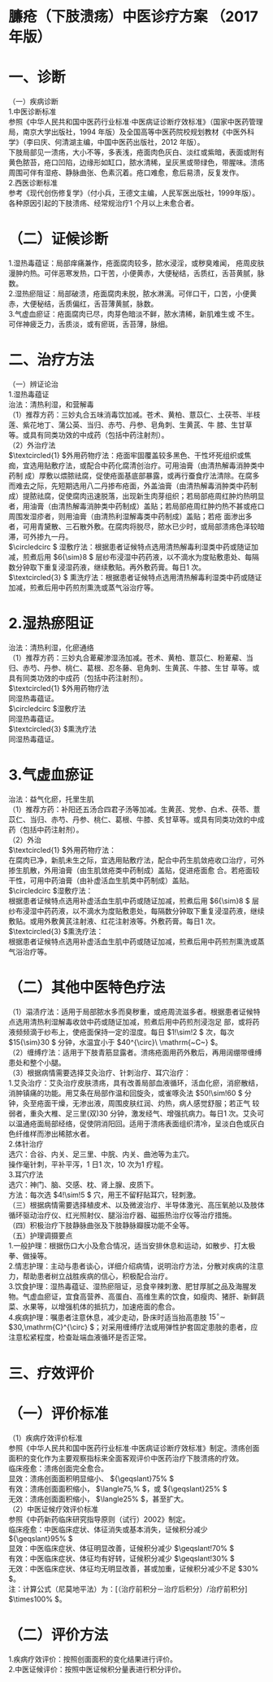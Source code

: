 # 臁疮（下肢溃疡）中医诊疗方案 （2017 年版）  
# 一、诊断  
（一）疾病诊断  
1.中医诊断标准  
参照《中华人民共和国中医药行业标准·中医病证诊断疗效标准》（国家中医药管理局，南京大学出版社，1994 年版）及全国高等中医药院校规划教材《中医外科学》（李曰庆、何清湖主编，中国中医药出版社，2012 年版）。  
下肢局部见一溃疡，大小不等，多表浅，疮面肉色灰白、淡红或紫暗，表面或附有黄色脓苔，疮口凹陷，边缘形如缸口，脓水清稀，呈灰黑或带绿色，带腥味。溃疡周围可伴有湿疮、静脉曲张、色素沉着。疮口难愈，愈后易溃，反复发作。  
2.西医诊断标准  
参考《现代创伤修复学》（付小兵，王德文主编，人民军医出版社，1999年版）。  
各种原因引起的下肢溃疡、经常规治疗1 个月以上未愈合者。  
# （二）证候诊断  
1.湿热毒蕴证：局部痒痛兼作，疮面腐肉较多，脓水浸淫，或秽臭难闻， 疮周皮肤漫肿灼热。可伴恶寒发热，口干苦，小便黄赤，大便秘结，舌质红，舌苔黄腻，脉数。  
2.湿热瘀阻证：局部破溃，疮面腐肉未脱，脓水淋漓。可伴口干，口苦，小便黄赤，大便秘结，舌质偏红，舌苔薄黄腻，脉数。  
3.气虚血瘀证：疮面腐肉已尽，肉芽色暗淡不鲜，脓水清稀，新肌难生或 不生。可伴神疲乏力，舌质淡，或有瘀斑，舌苔薄，脉细。  
# 二、治疗方法  
（一）辨证论治  
1.湿热毒蕴证  
治法：清热利湿，和营解毒  
（1）推荐方药：三妙丸合五味消毒饮加减。苍术、黄柏、薏苡仁、土茯苓、半枝莲、紫花地丁、蒲公英、当归、赤芍、丹参、皂角刺、生黄芪、牛 膝、生甘草等。或具有同类功效的中成药（包括中药注射剂）。  
（2）外治疗法  
$\textcircled{1} $外用药物疗法：疮面牢固覆盖较多黑色、干性坏死组织或焦痂，宜选用贴敷疗法，或配合中药化腐清创治疗。可用油膏（由清热解毒消肿类中药制 成）厚敷以煨脓祛腐，促使疮面基底部暴露，或再行蚕食疗法清除。在腐多而难去之际，先短期选用八二丹掺布疮面，外盖油膏（由清热解毒消肿类中药制成）提脓祛腐，促使腐肉迅速脱落，出现新生肉芽组织；若局部疮周红肿灼热明显者，用油膏（由清热解毒消肿类中药制成）盖贴；若局部疮周红肿灼热不甚或疮口周围发湿疹者，则用油膏（由清热利湿解毒类中药制成）盖贴；若疮 面渗出多者，可用青黛散、三石散外敷。在腐肉将脱尽，脓水已少时，或局部溃疡色泽较暗滞，可外掺九一丹。  
$\circledcirc $ 湿敷疗法：根据患者证候特点选用清热解毒利湿类中药或随证加减，煎煮后用 $6{\sim}8 $ 层纱布浸湿中药药液，以不滴水为度贴敷患处、每隔数分钟取下重复浸湿药液，继续敷贴。再外敷药膏。每日1 次。  
$\textcircled{3} $ 熏洗疗法：根据患者证候特点选用清热解毒利湿类中药或随证加减，煎煮后用中药煎剂熏洗或蒸气浴治疗等。  
# 2.湿热瘀阻证  
治法：清热利湿，化瘀通络  
（1）推荐方药：三妙丸合萆薢渗湿汤加减。苍术、黄柏、薏苡仁、粉萆薢、当归、赤芍、丹参、桃仁、葛根、忍冬藤、皂角刺、生黄芪、牛膝、生甘 草等。或具有同类功效的中成药（包括中药注射剂）。  
$\textcircled{1} $外用药物疗法  
同湿热毒蕴证。  
$\circledcirc $湿敷疗法  
同湿热毒蕴证。  
$\textcircled{3} $熏洗疗法  
同湿热毒蕴证。  
# 3.气虚血瘀证  
治法：益气化瘀，托里生肌  
（1）推荐方药：补阳还五汤合四君子汤等加减。生黄芪、党参、白术、茯苓、薏苡仁、当归、赤芍、丹参、桃仁、葛根、牛膝、炙甘草等。或具有同类功效的中成药（包括中药注射剂）。  
（2）外治  
$\textcircled{1} $外用药物疗法：  
在腐肉已净，新肌未生之际，宜选用贴敷疗法，配合中药生肌敛疮收口治疗，可外掺生肌散，外用油膏（由生肌敛疮类中药制成）盖贴，促进疮面愈 合。若疮面较干性，可用中药油膏（由补虚活血生肌类中药制成）盖贴。  
$\circledcirc $湿敷疗法：  
根据患者证候特点选用补虚活血生肌中药或随证加减，煎煮后用 $6{\sim}8 $  层 纱布浸湿中药药液，以不滴水为度贴敷患处，每隔数分钟取下重复浸湿药液，继续敷贴。或用外敷黄芪注射液、红花注射液等。外敷药膏。每日1 次。  
$\textcircled{3} $熏洗疗法：  
根据患者证候特点选用补虚活血生肌中药或随证加减，煎煮后用中药煎剂熏洗或蒸气浴治疗等。  
# （二）其他中医特色疗法  
（1）溻渍疗法：适用于局部脓水多而臭秽重，或疮周流滋多者。根据患者证候特点选用清热利湿解毒收敛中药或随证加减，煎煮后用中药煎剂浸泡足 部，或将药液频频滴于纱布上，使疮面保持一定的湿度。每日 $1\!\sim\!2 $ 次，每次 $15{\sim}30 $ 分钟，水温宜小于 $40^{\circ}\ \mathrm{~C~} $。  
（2）缠缚疗法：适用于下肢青筋显露者。溃疡疮面用药外敷后，再用阔绷带缠缚患处和整个小腿。  
（3）根据病情需要选择艾灸治疗、针刺治疗、耳穴治疗：  
1.艾灸治疗：艾灸治疗皮肤溃疡，具有改善局部血液循环，活血化瘀，消瘀散结，消肿镇痛的功能。用艾条在局部作温和回旋灸，或雀啄灸法 $50\!\sim\!60 $ 分钟，灸至疮面干燥，无渗出液，周围皮肤红润、灼热，病人感觉舒服；若正气 较弱者，重灸大椎、足三里(双)30 分钟，激发经气、增强抗病力。每日1 次。艾灸可以温通疮面局部经络，促使阴消阳回。适用于溃疡表面组织清冷，呈淡白色或灰白色纤维样而渗出稀脓水者。  
2.体针治疗  
选穴：合谷、内关、足三里、中脘、内关、曲池等为主穴。  
操作毫针刺，平补平泻，1 日1 次，10 次为1 疗程。  
3.耳穴疗法  
选穴：神门、脑、交感、枕、肾上腺、皮质下。  
方法：每次选 $4\!\sim\!5 $ 穴，用王不留籽贴耳穴，轻刺激。  
（三）根据病情需要选择植皮术、以及微波治疗、半导体激光、高压氧舱以及肢体循环驱动治疗仪、红光照射仪、腿浴治疗器、磁振热治疗仪等治疗措施。  
（四）积极治疗下肢静脉曲张及下肢静脉瓣膜功能不全等。  
（五）护理调摄要点  
1.一般护理：根据伤口大小及愈合情况，适当安排休息和运动，如散步、打太极拳、做操等。  
2.情志护理：主动与患者谈心，详细介绍病情，说明治疗方法，分散对疾病的注意力，帮助患者树立战胜疾病的信心，积极配合治疗。  
3.饮食护理：湿热毒蕴证、湿热瘀阻证，忌食辛辣刺激、肥甘厚腻之品及海腥发物。气虚血瘀证，宜食高营养、高蛋白、高维生素的饮食，如瘦肉、猪肝、新鲜蔬菜、水果等，以增强机体的抵抗力，加速疮面的愈合。  
4.疾病护理：嘱患者注意休息，减少走动，卧床时适当抬高患肢 $\mathrm{15^{\circ}} \sim$ $30\,\mathrm{C}^{\circ} $；对采用缠缚疗法或用弹性护套固定患肢的患者，应注意松紧程度，检查趾端血液循环是否正常。  
# 三、疗效评价  
# （一）评价标准  
（1）疾病疗效评价标准  
参照《中华人民共和国中医药行业标准·中医病证诊断疗效标准》制定。溃疡创面面积的变化作为主要观察指标来全面客观评价中医药治疗下肢溃疡的疗效。  
临床痊愈：溃疡创面完全愈合。  
显效：溃疡创面面积明显缩小、 ${\geqslant}75\% $  
有效：溃疡创面面积缩小， $\langle75\,\% $，或 ${\geqslant}25\% $  
无效：溃疡创面面积缩小， $\langle25\% $，甚至扩大。  
（2）中医证候疗效评价标准  
参照《中药新药临床研究指导原则（试行）2002》制定。  
临床痊愈：中医临床症状、体征消失或基本消失，证候积分减少 ${\geqslant}95\% $  
显效：中医临床症状、体征明显改善，证候积分减少 $\geqslant\!70\% $  
有效：中医临床症状、体征均有好转，证候积分减少 $\geqslant\!30\% $  
无效：中医临床症状、体征均无明显改善，甚或加重，证候积分减少不足  $30\% $。  
注：计算公式（尼莫地平法）为：[（治疗前积分－治疗后积分）/治疗前积分] $\times100\% $。  
# （二）评价方法  
1.疾病疗效评价：按照创面面积的变化结果进行评价。  
2.中医证候评价：按照中医证候积分量表进行积分评价。  
